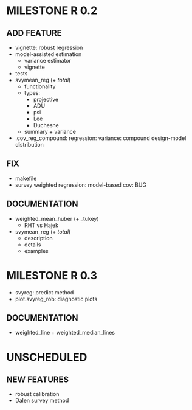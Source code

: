 # MILESTONE R 0.2
## ADD FEATURE
* vignette: robust regression
* model-assisted estimation
    - variance estimator
    - vignette
* tests
* svymean_reg (+ _total_)
    - functionality
    - types:
        - projective
        - ADU
        - psi
        - Lee
        - Duchesne
    - summary + variance
* .cov_reg_compound: regression: variance: compound design-model distribution

## FIX
* makefile
* survey weighted regression: model-based cov: BUG

## DOCUMENTATION
* weighted_mean_huber (+ _tukey)
    - RHT vs Hajek
* svymean_reg (+ _total_)
    - description
    - details
    - examples

# MILESTONE R 0.3
* svyreg: predict method
* plot.svyreg_rob: diagnostic plots

## DOCUMENTATION
* weighted_line + weighted_median_lines

# UNSCHEDULED

## NEW FEATURES
* robust calibration
* Dalen survey method

